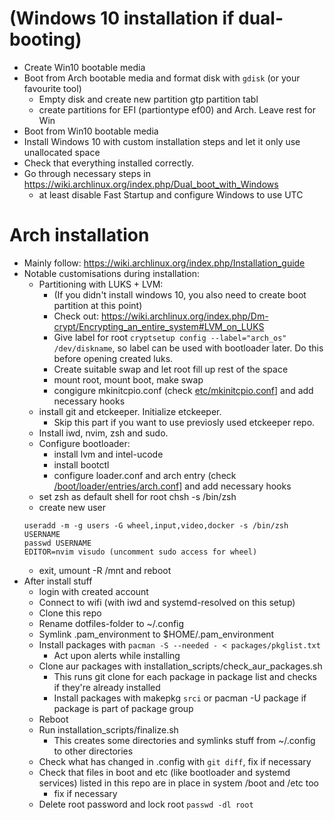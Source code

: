 # (Windows 10 installation if dual-booting) 
- Create Win10 bootable media
- Boot from Arch bootable media and format disk with `gdisk` (or your favourite tool)
    - Empty disk and create new partition gtp partition tabl
    - create partitions for EFI (partiontype ef00) and Arch. Leave rest for Win
- Boot from Win10 bootable media
- Install Windows 10 with custom installation steps and let it only use unallocated space
- Check that everything installed correctly.
- Go through necessary steps in <https://wiki.archlinux.org/index.php/Dual_boot_with_Windows>
    - at least disable Fast Startup and configure Windows to use UTC

# Arch installation
- Mainly follow: https://wiki.archlinux.org/index.php/Installation_guide
- Notable customisations during installation:
    - Partitioning with LUKS + LVM:
        - (If you didn't install windows 10, you also need to create boot partition at this point)
        - Check out: <https://wiki.archlinux.org/index.php/Dm-crypt/Encrypting_an_entire_system#LVM_on_LUKS>
        - Give label for root `cryptsetup config --label="arch_os" /dev/diskname`, so label can be used with bootloader later. Do this before opening created luks.
        - Create suitable swap and let root fill up rest of the space
        - mount root, mount boot, make swap
        - congigure mkinitcpio.conf (check [etc/mkinitcpio.conf](https://github.com/otahontas/dotfiles/blob/master/etc/mkinitcpio.conf)] and add necessary hooks
    - install git and etckeeper. Initialize etckeeper. 
        - Skip this part if you want to use previosly used etckeeper repo.
    - Install iwd, nvim, zsh and sudo.
    - Configure bootloader:
        - install lvm and intel-ucode
        - install bootctl
        - configure loader.conf and arch entry (check [/boot/loader/entries/arch.conf](https://github.com/otahontas/dotfiles/blob/master/boot/loader/entries/arch.conf)] and add necessary hooks
    - set zsh as default shell for root chsh -s /bin/zsh
    - create new user 
    ```
    useradd -m -g users -G wheel,input,video,docker -s /bin/zsh USERNAME
    passwd USERNAME
    EDITOR=nvim visudo (uncomment sudo access for wheel)

    ```
    - exit, umount -R /mnt and reboot
- After install stuff
    - login with created account
    - Connect to wifi (with iwd and systemd-resolved on this setup)
    - Clone this repo 
    - Rename dotfiles-folder to ~/.config
    - Symlink .pam_environment to $HOME/.pam_environment
    - Install packages with `pacman -S --needed - < packages/pkglist.txt`
        - Act upon alerts while installing
    - Clone aur packages with installation_scripts/check_aur_packages.sh
        - This runs git clone for each package in package list and checks if they're already installed
        - Install packages with makepkg `srci` or pacman -U package if package is part of package group
    - Reboot
    - Run installation_scripts/finalize.sh
        - This creates some directories and symlinks stuff from ~/.config to other directories
    - Check what has changed in .config with `git diff`, fix if necessary
    - Check that files in boot and etc (like bootloader and systemd services) listed in this repo are in place in system /boot and /etc too
        - fix if necessary
    - Delete root password and lock root `passwd -dl root`
